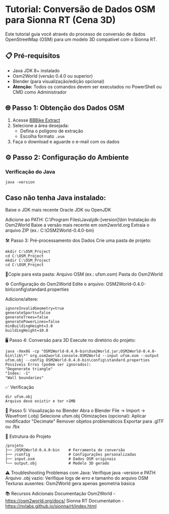# Tutorial: Conversão de Dados OSM para Sionna RT (Cena 3D)

Este tutorial guia você através do processo de conversão de dados OpenStreetMap (OSM) para um modelo 3D compatível com o Sionna RT.

## 📋 Pré-requisitos
- Java JDK 8+ instalado
- Osm2World (versão 0.4.0 ou superior)
- Blender (para visualização/edição opcional)
-  **Atenção:** Todos os comandos devem ser executados no PowerShell ou CMD como Administrador

## 🌐 Passo 1: Obtenção dos Dados OSM
1. Acesse [BBBike Extract](https://extract.bbbike.org/)
2. Selecione a área desejada:
   - Defina o polígono de extração
   - Escolha formato `.osm`
3. Faça o download e aguarde o e-mail com os dados

## ⚙️ Passo 2: Configuração do Ambiente
### Verificação do Java

```
java -version
```

## Caso não tenha Java instalado:

Baixe o JDK mais recente Oracle JDK ou OpenJDK

Adicione ao PATH:
C:\Program Files\Java\jdk-[version]\bin
Instalação do Osm2World
Baixe a versão mais recente em osm2world.org
Extraia o arquivo ZIP (ex.: C:\OSM2World-0.4.0-bin)

🛠️ Passo 3: Pré-processamento dos Dados
 Crie uma pasta de projeto:
```
mkdir C:\OSM_Project
cd C:\OSM_Project
mkdir C:\OSM_Project
cd C:\OSM_Project
```
📂Copie para esta pasta:
Arquivo OSM (ex.: ufsm.osm)
Pasta do Osm2World

⚙️ Configuração do Osm2World
Edite o arquivo:
OSM2World-0.4.0-bin\config\standard.properties

Adicione/altere:
```
ignoreInvalidGeometry=true
generateSports=false
generateTrees=false
generatePowerLines=false
minBuildingHeight=3.0
buildingHeight=10.0
```
🖥️ Passo 4: Conversão para 3D
Execute no diretório do projeto:
```
java -Xmx8G -cp "OSM2World-0.4.0-bin\Osm2World.jar;OSM2World-0.4.0-bin\lib\*" org.osm2world.console.OSM2World --input ufsm.osm --output ufsm.obj --config OSM2World-0.4.0-bin\config\standard.properties
Possíveis Erros (podem ser ignorados):
"Degenerate triangle"
"Index: -1"
"Wall boundaries"
```
✅ Verificação
```
dir ufsm.obj
Arquivo deve existir e ter >1MB
```
🎨 Passo 5: Visualização no Blender
Abra o Blender
File → Import → Wavefront (.obj)
Selecione ufsm.obj
Otimizações (opcional):
Aplicar modificador "Decimate"
Remover objetos problemáticos
Exportar para .glTF ou .fbx

📂 Estrutura do Projeto
```
/projeto
├── /OSM2World-0.4.0-bin    # Ferramenta de conversão
├── /config                 # Configurações personalizadas
├── input.osm               # Dados OSM originais
└── output.obj              # Modelo 3D gerado
```
⚠️ Troubleshooting
Problemas com Java: 
Verifique java -version e PATH
Arquivo .obj vazio: Verifique logs de erro e tamanho do arquivo OSM
Texturas ausentes: Osm2World gera apenas geometria básica

📚 Recursos Adicionais
Documentação Osm2World - https://osm2world.org/docs/
Sionna RT Documentation - https://nvlabs.github.io/sionna/rt/index.html
